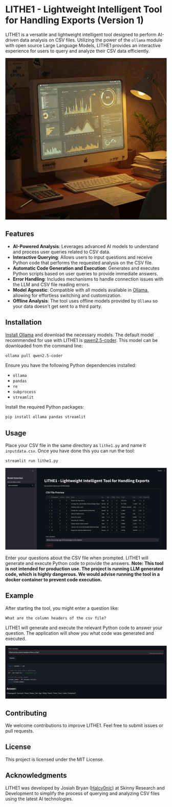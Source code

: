 # LITHE1 - Lightweight Intelligent Tool for Handling Exports (Version 1)

LITHE1 is a versatile and lightweight intelligent tool designed to perform AI-driven data analysis on CSV files. Utilizing the power of the `ollama` module with open source Large Language Models, LITHE1 provides an interactive experience for users to query and analyze their CSV data efficiently.

![data-analysis](./img/data-analysis.jpg)

## Features

- **AI-Powered Analysis**: Leverages advanced AI models to understand and process user queries related to CSV data.
- **Interactive Querying**: Allows users to input questions and receive Python code that performs the requested analysis on the CSV file.
- **Automatic Code Generation and Execution**: Generates and executes Python scripts based on user queries to provide immediate answers.
- **Error Handling**: Includes mechanisms to handle connection issues with the LLM and CSV file reading errors.
- **Model Agnostic**: Compatible with all models available in [Ollama](https://www.ollama.com/library), allowing for effortless switching and customization.
- **Offline Analysis**: The tool uses offline models provided by `Ollama` so your data doesn't get sent to a third party.

## Installation

[Install Ollama](https://ollama.com/) and download the necessary models.  The default model recommended for use with LITHE1 is [qwen2.5-coder](https://ollama.com/library/qwen2.5-coder).  This model can be downloaded from the command line:
```sh
ollama pull qwen2.5-coder
```

Ensure you have the following Python dependencies installed:

- `ollama`
- `pandas`
- `re`
- `subprocess`
- `streamlit`

Install the required Python packages:

```sh
pip install ollama pandas streamlit
```

## Usage

Place your CSV file in the same directory as `lithe1.py` and name it `inputdata.csv`.  Once you have done this you can run the tool:

```sh
streamlit run lithe1.py
```

![lithe1-main](./img/lithe1-main.png)

Enter your questions about the CSV file when prompted. LITHE1 will generate and execute Python code to provide the answers. **Note: This tool is not intended for production use.  The project is running LLM generated code, which is highly dangerous.  We would advise running the tool in a docker container to prevent code execution.**


## Example

After starting the tool, you might enter a question like:

```
What are the column headers of the csv file?
```

LITHE1 will generate and execute the relevant Python code to answer your question.  The application will show you what code was generated and executed.

![lithe1-answer](./img/lithe1-answer.png)

## Contributing

We welcome contributions to improve LITHE1. Feel free to submit issues or pull requests.


## License

This project is licensed under the MIT License.


## Acknowledgments

LITHE1 was developed by Josiah Bryan ([Halcy0nic](https://github.com/Halcy0nic)) at Skinny Research and Development to simplify the process of querying and analyzing CSV files using the latest AI technologies.
